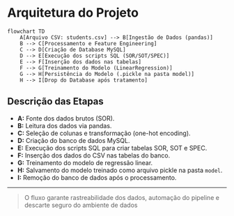 # Arquitetura do Projeto

```mermaid
flowchart TD
    A[Arquivo CSV: students.csv] --> B[Ingestão de Dados (pandas)]
    B --> C[Processamento e Feature Engineering]
    C --> D[Criação de Database MySQL]
    D --> E[Execução dos scripts SQL (SOR/SOT/SPEC)]
    E --> F[Inserção dos dados nas tabelas]
    F --> G[Treinamento do Modelo (LinearRegression)]
    G --> H[Persistência do Modelo (.pickle na pasta model)]
    H --> I[Drop do Database após tratamento]
```

## Descrição das Etapas

- **A:** Fonte dos dados brutos (SOR).
- **B:** Leitura dos dados via pandas.
- **C:** Seleção de colunas e transformação (one-hot encoding).
- **D:** Criação do banco de dados MySQL.
- **E:** Execução dos scripts SQL para criar tabelas SOR, SOT e SPEC.
- **F:** Inserção dos dados do CSV nas tabelas do banco.
- **G:** Treinamento do modelo de regressão linear.
- **H:** Salvamento do modelo treinado como arquivo pickle na pasta `model`.
- **I:** Remoção do banco de dados após o processamento.

---

> O fluxo garante rastreabilidade dos dados, automação do pipeline e descarte seguro do ambiente de dados